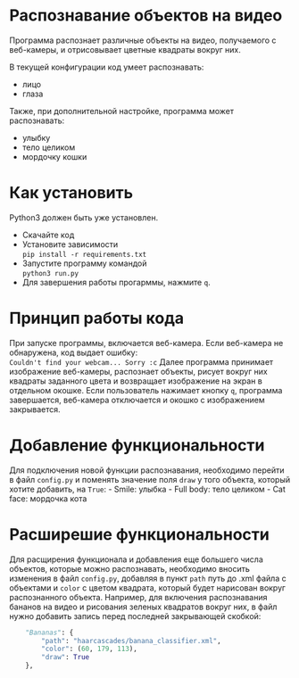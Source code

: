 # Распознавание объектов на видео

Программа распознает различные объекты на видео, получаемого с веб-камеры, и отрисовывает цветные квадраты вокруг них.

В текущей конфигурации код умеет распознавать:
- лицо
- глаза

Также, при дополнительной настройке, программа может распознавать:
- улыбку
- тело целиком
- мордочку кошки

# Как установить

Python3 должен быть уже установлен. 
- Скачайте код
- Установите зависимости  
```pip install -r requirements.txt```
- Запустите программу командой  
```python3 run.py```
- Для завершения работы прогарммы, нажмите `q`.

# Принцип работы кода

При запуске программы, включается веб-камера. Если веб-камера не обнаружена, код выдает ошибку:  
```Couldn't find your webcam... Sorry :c```
Далее программа принимает изображение веб-камеры, распознает объекты, рисует вокруг них квадраты заданного цвета и возвращает изображение на экран в отдельном окошке. Если пользователь нажимает кнопку `q`, программа завершается, веб-камера отключается и окошко с изображением закрывается.

# Добавление функциональности

Для подключения новой функции распознавания, необходимо перейти в файл `config.py` и поменять значение поля `draw` у того объекта, который хотите добавить, на `True`:
    - Smile: улыбка
    - Full body: тело целиком
    - Cat face: мордочка кота

# Расширешие функциональности

Для расщирения функционала и добавления еще большего числа объектов, которые можно распознавать, необходимо вносить изменения в файл `config.py`, добавляя в пункт `path` путь до .xml файла с объектами и `color` с цветом квадрата, который будет нарисован вокруг распознанного объекта.
Например, для включения распознавания бананов на видео и рисования зеленых квадратов вокруг них, в файл нужно добавить запись перед последней закрывающей скобкой:
```python
    "Bananas": {
        "path": "haarcascades/banana_classifier.xml",
        "color": (60, 179, 113),
        "draw": True
    },
```

